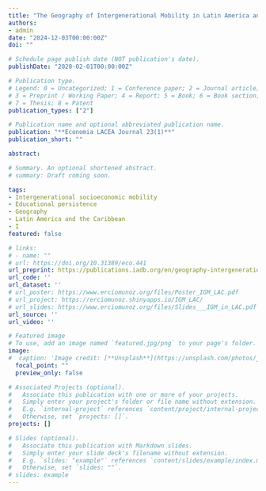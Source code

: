 ```yaml
---
title: "The Geography of Intergenerational Mobility in Latin America and the Caribbean"
authors:
- admin
date: "2024-12-03T00:00:00Z"
doi: ""

# Schedule page publish date (NOT publication's date).
publishDate: "2020-02-01T00:00:00Z"

# Publication type.
# Legend: 0 = Uncategorized; 1 = Conference paper; 2 = Journal article;
# 3 = Preprint / Working Paper; 4 = Report; 5 = Book; 6 = Book section;
# 7 = Thesis; 8 = Patent
publication_types: ["2"]

# Publication name and optional abbreviated publication name.
publication: "**Economia LACEA Journal 23(1)**"
publication_short: ""

abstract: 

# Summary. An optional shortened abstract.
# summary: Draft coming soon.

tags:
- Intergenerational socioeconomic mobility
- Educational persistence
- Geography
- Latin America and the Caribbean
- I
featured: false

# links:
# - name: ""
# url: https://doi.org/10.31389/eco.441
url_preprint: https://publications.iadb.org/en/geography-intergenerational-mobility-latin-america-and-caribbean
url_code: ''
url_dataset: ''
# url_poster: https://www.erciomunoz.org/files/Poster_IGM_LAC.pdf
# url_project: https://erciomunoz.shinyapps.io/IGM_LAC/
# url_slides: https://www.erciomunoz.org/files/Slides___IGM_in_LAC.pdf
url_source: ''
url_video: ''

# Featured image
# To use, add an image named `featured.jpg/png` to your page's folder. 
image:
#  caption: 'Image credit: [**Unsplash**](https://unsplash.com/photos/jdD8gXaTZsc)'
  focal_point: ""
  preview_only: false

# Associated Projects (optional).
#   Associate this publication with one or more of your projects.
#   Simply enter your project's folder or file name without extension.
#   E.g. `internal-project` references `content/project/internal-project/index.md`.
#   Otherwise, set `projects: []`.
projects: []

# Slides (optional).
#   Associate this publication with Markdown slides.
#   Simply enter your slide deck's filename without extension.
#   E.g. `slides: "example"` references `content/slides/example/index.md`.
#   Otherwise, set `slides: ""`.
# slides: example
---
```

